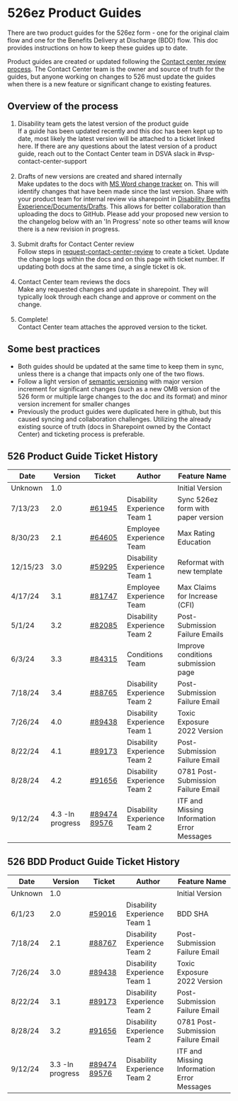 # 526ez Product Guides

There are two product guides for the 526ez form - one for the original claim flow and one for the Benefits Delivery at Discharge (BDD) flow. This doc
provides instructions on how to keep these guides up to date.

Product guides are created or updated following the [Contact center review process](https://depo-platform-documentation.scrollhelp.site/collaboration-cycle/contact-center-review). 
The Contact Center team is the owner and source of truth for the guides, but anyone working on changes to 526 must update the guides when there is a 
new feature or significant change to existing features.

## Overview of the process
1. Disability team gets the latest version of the product guide<br>
If a guide has been updated recently and this doc has been kept up to date, most likely the latest version will be attached to a ticket linked here.
If there are any questions about the latest version of a product guide, reach out to the Contact Center team in DSVA slack in #vsp-contact-center-support<br><br>
2. Drafts of new versions are created and shared internally<br>
Make updates to the docs with [MS Word change tracker](https://support.microsoft.com/en-us/office/track-changes-in-word-197ba630-0f5f-4a8e-9a77-3712475e806a#:~:text=Click%20or%20tap%20at%20the,moves%20to%20the%20next%20change.) on. This will identify changes that have been made since the last version. Share with your product team for internal review via sharepoint in
[Disability Benefits Experience/Documents/Drafts](https://dvagov.sharepoint.com/:f:/r/sites/vaabdvro/Shared%20Documents/Disability%20Benefits%20Experience/Documentation/Drafts?csf=1&web=1&e=Bq1VNW).
This allows for better collaboration than uploading the docs to GitHub. Please add your proposed new version to the changelog below with an 'In Progress' note so other teams will know there is a new revision in progress. <br><br>
3. Submit drafts for Contact Center review<br>
Follow steps in [request-contact-center-review](https://github.com/department-of-veterans-affairs/va.gov-team/blob/master/platform/contact-center/request-contact-center-review.md)
to create a ticket. Update the change logs within the docs and on this page with ticket number. If updating both docs at the same time, a single ticket is ok.<br><br>
4. Contact Center team reviews the docs <br>
Make any requested changes and update in sharepoint. They will typically look through each change and approve or comment on the change.<br><br>
5. Complete!<br>Contact Center team attaches the approved version to the ticket.

## Some best practices
- Both guides should be updated at the same time to keep them in sync, unless there is a change that impacts only one of the two flows.
- Follow a light version of [semantic versioning](https://semver.org/) with major version increment for significant changes (such as a new OMB version of the 526 form or multiple large changes to the doc and its format) and minor version increment for smaller changes
- Previously the product guides were duplicated here in github, but this caused syncing and collaboration challenges. Utilizing the already existing source of truth (docs in Sharepoint owned by the Contact Center) and ticketing process is preferable. 

## 526 Product Guide Ticket History
|Date|Version|Ticket|Author|Feature Name|
|----|----|----|----|----|
|Unknown|1.0|||Initial Version|
|7/13/23|2.0|[#61945](https://github.com/department-of-veterans-affairs/va.gov-team/issues/61945)|Disability Experience Team 1|Sync 526ez form with paper version|
|8/30/23|2.1|[#64605](https://github.com/department-of-veterans-affairs/va.gov-team/issues/64605)|Employee Experience Team|Max Rating Education|
|12/15/23|3.0|[#59295](https://github.com/department-of-veterans-affairs/va.gov-team/issues/59295)|Disability Experience Team 1|Reformat with new template|
|4/17/24|3.1|[#81747](https://github.com/department-of-veterans-affairs/va.gov-team/issues/81747)|Employee Experience Team|Max Claims for Increase (CFI)|
|5/1/24|3.2|[#82085](https://github.com/department-of-veterans-affairs/va.gov-team/issues/82085)|Disability Experience Team 2|Post-Submission Failure Emails|
|6/3/24|3.3|[#84315](https://github.com/department-of-veterans-affairs/va.gov-team/issues/84315)|Conditions Team|Improve conditions submission page|
|7/18/24|3.4|[#88765](https://github.com/department-of-veterans-affairs/va.gov-team/issues/88765)|Disability Experience Team 2|Post-Submission Failure Email|
|7/26/24|4.0|[#89438](https://github.com/department-of-veterans-affairs/va.gov-team/issues/89438)|Disability Experience Team 1|Toxic Exposure<br>2022 Version|
|8/22/24 |4.1|[#89173](https://github.com/orgs/department-of-veterans-affairs/projects/1263/views/2?filterQuery=&sliceBy%5Bvalue%5D=nnicholas7&pane=issue&itemId=72805124)|Disability Experience Team 2|Post-Submission Failure Email|
|8/28/24 |4.2|[#91656](https://github.com/orgs/department-of-veterans-affairs/projects/1263/views/2?filterQuery=&sliceBy%5Bvalue%5D=nnicholas7&pane=issue&itemId=76716622)|Disability Experience Team 2|0781 Post-Submission Failure Email|
|9/12/24 |4.3 -In progress|[#89474](https://github.com/department-of-veterans-affairs/va.gov-team/issues/89474) [89576](https://github.com/department-of-veterans-affairs/va.gov-team/issues/89576)|Disability Experience Team 2|ITF and Missing Information Error Messages|


## 526 BDD Product Guide Ticket History
|Date|Version|Ticket|Author|Feature Name|
|----|----|----|----|----|
|Unknown|1.0|||Initial Version|
|6/1/23|2.0|[#59016](https://github.com/department-of-veterans-affairs/va.gov-team/issues/59016)|Disability Experience Team 1|BDD SHA|
|7/18/24|2.1|[#88767](https://github.com/department-of-veterans-affairs/va.gov-team/issues/88767)|Disability Experience Team 2|Post-Submission Failure Email|
|7/26/24|3.0|[#89438](https://github.com/department-of-veterans-affairs/va.gov-team/issues/89438)|Disability Experience Team 1|Toxic Exposure<br>2022 Version|
|8/22/24 |3.1|[#89173](https://github.com/orgs/department-of-veterans-affairs/projects/1263/views/2?filterQuery=&sliceBy%5Bvalue%5D=nnicholas7&pane=issue&itemId=72805124)|Disability Experience Team 2|Post-Submission Failure Email|
|8/28/24 |3.2|[#91656](https://github.com/orgs/department-of-veterans-affairs/projects/1263/views/2?filterQuery=&sliceBy%5Bvalue%5D=nnicholas7&pane=issue&itemId=76716622)|Disability Experience Team 2|0781 Post-Submission Failure Email|
|9/12/24 |3.3 -In progress|[#89474](https://github.com/department-of-veterans-affairs/va.gov-team/issues/89474) [89576](https://github.com/department-of-veterans-affairs/va.gov-team/issues/89576)|Disability Experience Team 2|ITF and Missing Information Error Messages|
